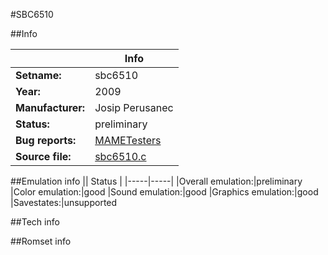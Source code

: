 #SBC6510

##Info

||Info|
|-----|-----|
|**Setname:**|sbc6510
|**Year:**|2009
|**Manufacturer:**|Josip Perusanec
|**Status:**|preliminary
|**Bug reports:**|[MAMETesters](http://mametesters.org/view_all_set.php?type=1&temporary=y&search=sbc6510.c)
|**Source file:**|[sbc6510.c](https://github.com/mamedev/mame/blob/master/src/mess/drivers/sbc6510.c)

##Emulation info
|| Status |
|-----|-----|
|Overall emulation:|preliminary
|Color emulation:|good
|Sound emulation:|good
|Graphics emulation:|good
|Savestates:|unsupported

##Tech info

##Romset info

<!--- START OF EDITED COMMENT DO NOT TOUCH TEXT ABOVE-->
